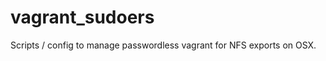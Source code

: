 vagrant_sudoers
===============

Scripts / config to manage passwordless vagrant for NFS exports on OSX.
